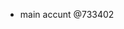 - main accunt @733402

<!---
ezyro-36446574/ezyro-36446574 is a ✨ special ✨ repository because its `README.md` (this file) appears on your GitHub profile.
You can click the Preview link to take a look at your changes.
--->
